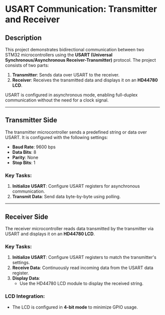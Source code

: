 # USART Communication: Transmitter and Receiver

## Description

This project demonstrates bidirectional communication between two STM32 microcontrollers using the **USART (Universal Synchronous/Asynchronous Receiver-Transmitter)** protocol. The project consists of two parts:

1. **Transmitter**: Sends data over USART to the receiver.
2. **Receiver**: Receives the transmitted data and displays it on an **HD44780 LCD**.

USART is configured in asynchronous mode, enabling full-duplex communication without the need for a clock signal.

---

## Transmitter Side

The transmitter microcontroller sends a predefined string or data over USART. It is configured with the following settings:
- **Baud Rate**: 9600 bps
- **Data Bits**: 8
- **Parity**: None
- **Stop Bits**: 1

### Key Tasks:
1. **Initialize USART**: Configure USART registers for asynchronous communication.
2. **Transmit Data**: Send data byte-by-byte using polling.

---

## Receiver Side

The receiver microcontroller reads data transmitted by the transmitter via USART and displays it on an **HD44780 LCD**. 

### Key Tasks:
1. **Initialize USART**: Configure USART registers to match the transmitter's settings.
2. **Receive Data**: Continuously read incoming data from the USART data register.
3. **Display Data**:
   - Use the HD44780 LCD module to display the received string.

### LCD Integration:
- The LCD is configured in **4-bit mode** to minimize GPIO usage.



